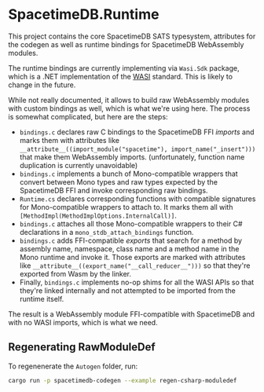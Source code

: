 # SpacetimeDB.Runtime

This project contains the core SpacetimeDB SATS typesystem, attributes for the codegen as well as runtime bindings for SpacetimeDB WebAssembly modules.

The runtime bindings are currently implementing via `Wasi.Sdk` package, which is a .NET implementation of the [WASI](https://wasi.dev/) standard. This is likely to change in the future.

While not really documented, it allows to build raw WebAssembly modules with custom bindings as well, which is what we're using here. The process is somewhat complicated, but here are the steps:

- `bindings.c` declares raw C bindings to the SpacetimeDB FFI _imports_ and marks them with attributes like `__attribute__((import_module("spacetime"), import_name("_insert")))` that make them WebAssembly imports. (unfortunately, function name duplication is currently unavoidable)
- `bindings.c` implements a bunch of Mono-compatible wrappers that convert between Mono types and raw types expected by the SpacetimeDB FFI and invoke corresponding raw bindings.
- `Runtime.cs` declares corresponding functions with compatible signatures for Mono-compatible wrappers to attach to. It marks them all with `[MethodImpl(MethodImplOptions.InternalCall)]`.
- `bindings.c` attaches all those Mono-compatible wrappers to their C# declarations in a `mono_stdb_attach_bindings` function.
- `bindings.c` adds FFI-compatible _exports_ that search for a method by assembly name, namespace, class name and a method name in the Mono runtime and invoke it. Those exports are marked with attributes like `__attribute__((export_name("__call_reducer__")))` so that they're exported from Wasm by the linker.
- Finally, `bindings.c` implements no-op shims for all the WASI APIs so that they're linked internally and not attempted to be imported from the runtime itself.

The result is a WebAssembly module FFI-compatible with SpacetimeDB and with no WASI imports, which is what we need.

## Regenerating RawModuleDef
To regenenerate the `Autogen` folder, run:

```sh
cargo run -p spacetimedb-codegen --example regen-csharp-moduledef
```
